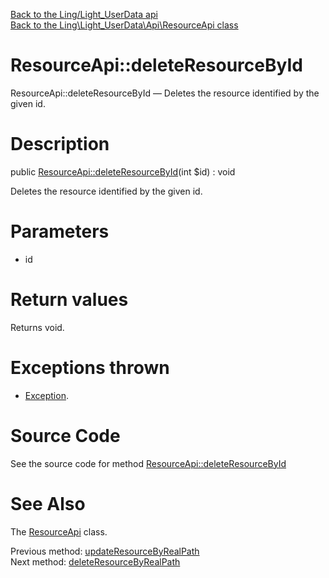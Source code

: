 [Back to the Ling/Light_UserData api](https://github.com/lingtalfi/Light_UserData/blob/master/doc/api/Ling/Light_UserData.md)<br>
[Back to the Ling\Light_UserData\Api\ResourceApi class](https://github.com/lingtalfi/Light_UserData/blob/master/doc/api/Ling/Light_UserData/Api/ResourceApi.md)


ResourceApi::deleteResourceById
================



ResourceApi::deleteResourceById — Deletes the resource identified by the given id.




Description
================


public [ResourceApi::deleteResourceById](https://github.com/lingtalfi/Light_UserData/blob/master/doc/api/Ling/Light_UserData/Api/ResourceApi/deleteResourceById.md)(int $id) : void




Deletes the resource identified by the given id.




Parameters
================


- id

    


Return values
================

Returns void.


Exceptions thrown
================

- [Exception](http://php.net/manual/en/class.exception.php).&nbsp;







Source Code
===========
See the source code for method [ResourceApi::deleteResourceById](https://github.com/lingtalfi/Light_UserData/blob/master/Api/ResourceApi.php#L147-L153)


See Also
================

The [ResourceApi](https://github.com/lingtalfi/Light_UserData/blob/master/doc/api/Ling/Light_UserData/Api/ResourceApi.md) class.

Previous method: [updateResourceByRealPath](https://github.com/lingtalfi/Light_UserData/blob/master/doc/api/Ling/Light_UserData/Api/ResourceApi/updateResourceByRealPath.md)<br>Next method: [deleteResourceByRealPath](https://github.com/lingtalfi/Light_UserData/blob/master/doc/api/Ling/Light_UserData/Api/ResourceApi/deleteResourceByRealPath.md)<br>

